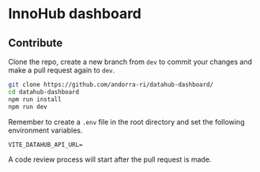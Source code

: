 # InnoHub dashboard

## Contribute

Clone the repo, create a new branch from `dev` to commit your changes and make a pull request again to `dev`.

```bash
git clone https://github.com/andorra-ri/datahub-dashboard/
cd datahub-dashboard
npm run install
npm run dev
```

Remember to create a `.env` file in the root directory and set the following environment variables.

```env
VITE_DATAHUB_API_URL=
```

A code review process will start after the pull request is made.
